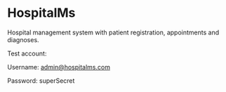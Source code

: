 # HospitalMs
 Hospital management system with patient registration, appointments and diagnoses.

Test account:

Username: admin@hospitalms.com

Password: superSecret
